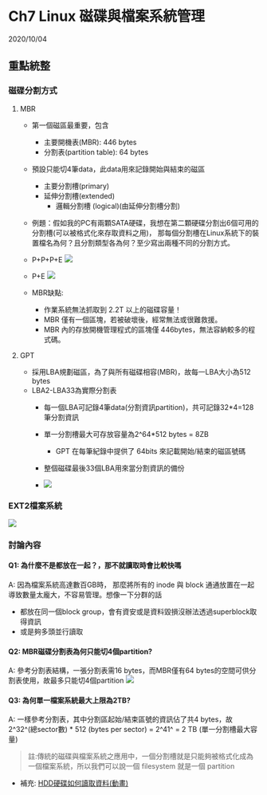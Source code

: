 # Ch7 Linux 磁碟與檔案系統管理

2020/10/04

## 重點統整

### 磁碟分割方式

1. MBR
    * 第一個磁區最重要，包含
        * 主要開機表(MBR): 446 bytes
        * 分割表(partition table): 64 bytes
    * 預設只能切4筆data，此data用來記錄開始與結束的磁區
        * 主要分割槽(primary)
        * 延伸分割槽(extended)
            * 邏輯分割槽 (logical)(由延伸分割槽分割)
    * 例題：假如我的PC有兩顆SATA硬碟，我想在第二顆硬碟分割出6個可用的分割槽(可以被格式化來存取資料之用)， 那每個分割槽在Linux系統下的裝置檔名為何？且分割類型各為何？至少寫出兩種不同的分割方式。
    * P+P+P+E
![](https://i.imgur.com/LZt4pTN.png)
    * P+E
![](https://i.imgur.com/Y1vPiJ0.png)



    * MBR缺點: 
        * 作業系統無法抓取到 2.2T 以上的磁碟容量！
        * MBR 僅有一個區塊，若被破壞後，經常無法或很難救援。
        * MBR 內的存放開機管理程式的區塊僅 446bytes，無法容納較多的程式碼。


2. GPT
    * 採用LBA規劃磁區，為了與所有磁碟相容(MBR)，故每一LBA大小為512 bytes
    * LBA2-LBA33為實際分割表
        * 每一個LBA可記錄4筆data(分割資訊partition)，共可記錄32*4=128筆分割資訊
        * 單一分割槽最大可存放容量為2^64*512 bytes = 8ZB
            * GPT 在每筆紀錄中提供了 64bits 來記載開始/結束的磁區號碼
        * 整個磁碟最後33個LBA用來當分割資訊的備份 



        * ![](https://i.imgur.com/igpgkQu.png)

### EXT2檔案系統
![](https://i.imgur.com/UiEvwcA.png)

### 討論內容


#### Q1: 為什麼不是都放在一起？，那不就讀取時會比較快嗎

A: 因為檔案系統高達數百GB時， 那麼將所有的 inode 與 block 通通放置在一起導致數量太龐大，不容易管理。想像一下分群的話

* 都放在同一個block group，會有資安或是資料毀損沒辦法透過superblock取得資訊
* 或是夠多頭並行讀取

#### Q2: MBR磁碟分割表為何只能切4個partition?

A: 參考分割表結構，一張分割表需16 bytes，而MBR僅有64 bytes的空間可供分割表使用，故最多只能切4個partition
![](https://i.imgur.com/xMQOVLy.png)

#### Q3: 為何單一檔案系統最大上限為2TB?

A: 一樣參考分割表，其中分割區起始/結束區號的資訊佔了共4 bytes，故2^32^(總sector數) * 512 (bytes per sector) = 2^41^ = 2 TB (單一分割槽最大容量)


> 註:傳統的磁碟與檔案系統之應用中，一個分割槽就是只能夠被格式化成為一個檔案系統，所以我們可以說一個 filesystem 就是一個 partition


* 補充: [HDD硬碟如何讀取資料(動畫)](https://youtu.be/oEORcCQ62nQ?t=546)